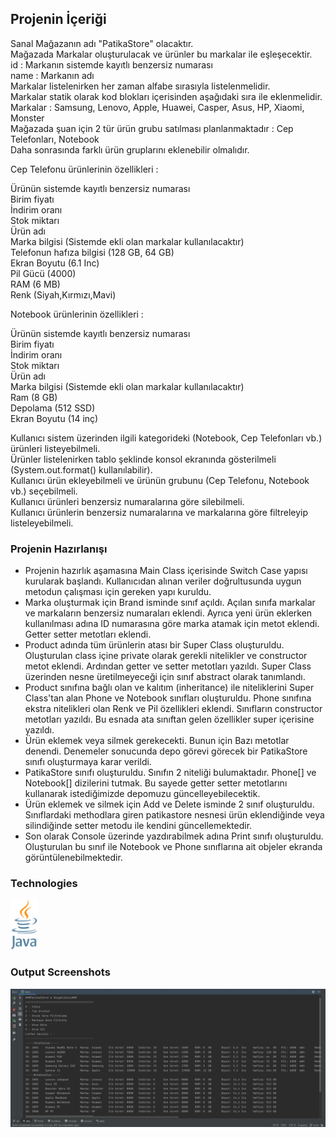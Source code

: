 <!-- ABOUT THE PROJECT -->
## Projenin İçeriği

Sanal Mağazanın adı "PatikaStore" olacaktır.  
Mağazada Markalar oluşturulacak ve ürünler bu markalar ile eşleşecektir.  
id : Markanın sistemde kayıtlı benzersiz numarası  
name : Markanın adı  
Markalar listelenirken her zaman alfabe sırasıyla listelenmelidir.  
Markalar statik olarak kod blokları içerisinden aşağıdaki sıra ile eklenmelidir.  
Markalar : Samsung, Lenovo, Apple, Huawei, Casper, Asus, HP, Xiaomi, Monster  
Mağazada şuan için 2 tür ürün grubu satılması planlanmaktadır : Cep Telefonları, Notebook  
Daha sonrasında farklı ürün gruplarını eklenebilir olmalıdır.  


Cep Telefonu ürünlerinin özellikleri :

Ürünün sistemde kayıtlı benzersiz numarası  
Birim fiyatı  
İndirim oranı  
Stok miktarı  
Ürün adı  
Marka bilgisi (Sistemde ekli olan markalar kullanılacaktır)  
Telefonun hafıza bilgisi (128 GB, 64 GB)  
Ekran Boyutu (6.1 Inc)  
Pil Gücü (4000)  
RAM (6 MB)  
Renk (Siyah,Kırmızı,Mavi)  

Notebook ürünlerinin özellikleri :

Ürünün sistemde kayıtlı benzersiz numarası  
Birim fiyatı  
İndirim oranı  
Stok miktarı  
Ürün adı  
Marka bilgisi (Sistemde ekli olan markalar kullanılacaktır)  
Ram (8 GB)  
Depolama (512 SSD)  
Ekran Boyutu (14 inç)  

Kullanıcı sistem üzerinden ilgili kategorideki (Notebook, Cep Telefonları vb.) ürünleri listeyebilmeli.  
Ürünler listelenirken tablo şeklinde konsol ekranında gösterilmeli (System.out.format() kullanılabilir).  
Kullanıcı ürün ekleyebilmeli ve ürünün grubunu (Cep Telefonu, Notebook vb.) seçebilmeli.  
Kullanıcı ürünleri benzersiz numaralarına göre silebilmeli.  
Kullanıcı ürünlerin benzersiz numaralarına ve markalarına göre filtreleyip listeleyebilmeli.  

<!-- Projenin Hazırlanışı -->
### Projenin Hazırlanışı

- Projenin hazırlık aşamasına Main Class içerisinde Switch Case yapısı kurularak başlandı. Kullanıcıdan alınan veriler doğrultusunda uygun metodun çalışması için gereken yapı kuruldu.  
- Marka oluşturmak için Brand isminde sınıf açıldı. Açılan sınıfa markalar ve markaların benzersiz numaraları eklendi. Ayrıca yeni ürün eklerken kullanılması adına ID numarasına göre marka atamak için metot eklendi. Getter setter metotları eklendi.
- Product adında tüm ürünlerin atası bir Super Class oluşturuldu. Oluşturulan class içine private olarak gerekli nitelikler ve constructor metot eklendi. Ardından getter ve setter metotları yazıldı. Super Class üzerinden nesne üretilmeyeceği için sınıf abstract olarak tanımlandı.  
- Product sınıfına bağlı olan ve kalıtım (inheritance) ile niteliklerini Super Class'tan alan Phone ve Notebook sınıfları oluşturuldu. Phone sınıfına ekstra nitelikleri olan Renk ve Pil özellikleri eklendi. Sınıfların constructor metotları yazıldı. Bu esnada ata sınıftan gelen özellikler super içerisine yazıldı.  
- Ürün eklemek veya silmek gerekecekti. Bunun için Bazı metotlar denendi. Denemeler sonucunda depo görevi görecek bir PatikaStore sınıfı oluşturmaya karar verildi.  
- PatikaStore sınıfı oluşturuldu. Sınıfın 2 niteliği bulumaktadır. Phone[] ve Notebook[] dizilerini tutmak. Bu sayede getter setter metotlarını kullanarak istediğimizde depomuzu güncelleyebilecektik.  
- Ürün eklemek ve silmek için Add ve Delete isminde 2 sınıf oluşturuldu. Sınıflardaki methodlara giren patikastore nesnesi ürün eklendiğinde veya silindiğinde setter metodu ile kendini güncellemektedir.  
- Son olarak Console üzerinde yazdırabilmek adına Print sınıfı oluşturuldu. Oluşturulan bu sınıf ile Notebook ve Phone sınıflarına ait objeler ekranda görüntülenebilmektedir.


<!-- TECHNOLOGIES -->
### Technologies

<a href="https://www.java.com/" target="_blank"><img src="https://github.com/furkankirenci/ebebekFinalCase/blob/main/images/Java_programming_language_logo.svg.png" alt="Java" height="80" /></a>




<!-- OUTPUT SCREENSHOTS -->
### Output Screenshots
<!--CHANGE ONLY SRC -NOTHING ELSE -->
<img src="https://github.com/furkankirenci/ebebekFinalCase/blob/main/images/output.png" alt="selection-sort" />


